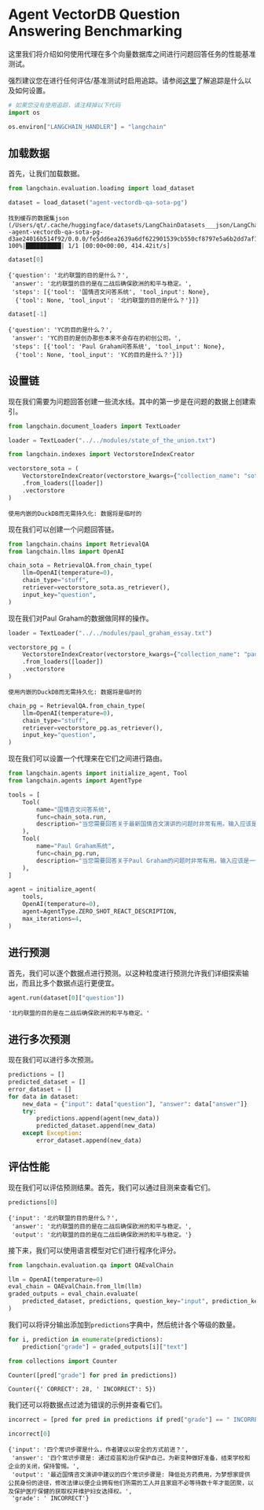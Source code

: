 # Agent VectorDB Question Answering Benchmarking

这里我们将介绍如何使用代理在多个向量数据库之间进行问题回答任务的性能基准测试。

强烈建议您在进行任何评估/基准测试时启用追踪。请参阅[这里](https://python.langchain.com/guides/tracing/)了解追踪是什么以及如何设置。


```python
# 如果您没有使用追踪，请注释掉以下代码
import os

os.environ["LANGCHAIN_HANDLER"] = "langchain"
```

## 加载数据
首先，让我们加载数据。


```python
from langchain.evaluation.loading import load_dataset

dataset = load_dataset("agent-vectordb-qa-sota-pg")
```

    找到缓存的数据集json (/Users/qt/.cache/huggingface/datasets/LangChainDatasets___json/LangChainDatasets--agent-vectordb-qa-sota-pg-d3ae24016b514f92/0.0.0/fe5dd6ea2639a6df622901539cb550cf8797e5a6b2dd7af1cf934bed8e233e6e)
    100%|██████████| 1/1 [00:00<00:00, 414.42it/s]
    


```python
dataset[0]
```




    {'question': '北约联盟的目的是什么？',
     'answer': '北约联盟的目的是在二战后确保欧洲的和平与稳定。',
     'steps': [{'tool': '国情咨文问答系统', 'tool_input': None},
      {'tool': None, 'tool_input': '北约联盟的目的是什么？'}]}




```python
dataset[-1]
```




    {'question': 'YC的目的是什么？',
     'answer': 'YC的目的是创办那些本来不会存在的初创公司。',
     'steps': [{'tool': 'Paul Graham问答系统', 'tool_input': None},
      {'tool': None, 'tool_input': 'YC的目的是什么？'}]}



## 设置链
现在我们需要为问题回答创建一些流水线。其中的第一步是在问题的数据上创建索引。


```python
from langchain.document_loaders import TextLoader

loader = TextLoader("../../modules/state_of_the_union.txt")
```


```python
from langchain.indexes import VectorstoreIndexCreator
```


```python
vectorstore_sota = (
    VectorstoreIndexCreator(vectorstore_kwargs={"collection_name": "sota"})
    .from_loaders([loader])
    .vectorstore
)
```

    使用内嵌的DuckDB而无需持久化: 数据将是临时的
    

现在我们可以创建一个问题回答链。


```python
from langchain.chains import RetrievalQA
from langchain.llms import OpenAI
```


```python
chain_sota = RetrievalQA.from_chain_type(
    llm=OpenAI(temperature=0),
    chain_type="stuff",
    retriever=vectorstore_sota.as_retriever(),
    input_key="question",
)
```

现在我们对Paul Graham的数据做同样的操作。


```python
loader = TextLoader("../../modules/paul_graham_essay.txt")
```


```python
vectorstore_pg = (
    VectorstoreIndexCreator(vectorstore_kwargs={"collection_name": "paul_graham"})
    .from_loaders([loader])
    .vectorstore
)
```

    使用内嵌的DuckDB而无需持久化: 数据将是临时的
    


```python
chain_pg = RetrievalQA.from_chain_type(
    llm=OpenAI(temperature=0),
    chain_type="stuff",
    retriever=vectorstore_pg.as_retriever(),
    input_key="question",
)
```

现在我们可以设置一个代理来在它们之间进行路由。


```python
from langchain.agents import initialize_agent, Tool
from langchain.agents import AgentType

tools = [
    Tool(
        name="国情咨文问答系统",
        func=chain_sota.run,
        description="当您需要回答关于最新国情咨文演讲的问题时非常有用。输入应该是一个完整的问题。",
    ),
    Tool(
        name="Paul Graham系统",
        func=chain_pg.run,
        description="当您需要回答关于Paul Graham的问题时非常有用。输入应该是一个完整的问题。",
    ),
]
```


```python
agent = initialize_agent(
    tools,
    OpenAI(temperature=0),
    agent=AgentType.ZERO_SHOT_REACT_DESCRIPTION,
    max_iterations=4,
)
```

## 进行预测

首先，我们可以逐个数据点进行预测。以这种粒度进行预测允许我们详细探索输出，而且比多个数据点运行更便宜。


```python
agent.run(dataset[0]["question"])
```




    '北约联盟的目的是在二战后确保欧洲的和平与稳定。'



## 进行多次预测
现在我们可以进行多次预测。


```python
predictions = []
predicted_dataset = []
error_dataset = []
for data in dataset:
    new_data = {"input": data["question"], "answer": data["answer"]}
    try:
        predictions.append(agent(new_data))
        predicted_dataset.append(new_data)
    except Exception:
        error_dataset.append(new_data)
```

## 评估性能
现在我们可以评估预测结果。首先，我们可以通过目测来查看它们。


```python
predictions[0]
```




    {'input': '北约联盟的目的是什么？',
     'answer': '北约联盟的目的是在二战后确保欧洲的和平与稳定。',
     'output': '北约联盟的目的是在二战后确保欧洲的和平与稳定。'}



接下来，我们可以使用语言模型对它们进行程序化评分。


```python
from langchain.evaluation.qa import QAEvalChain
```


```python
llm = OpenAI(temperature=0)
eval_chain = QAEvalChain.from_llm(llm)
graded_outputs = eval_chain.evaluate(
    predicted_dataset, predictions, question_key="input", prediction_key="output"
)
```

我们可以将评分输出添加到`predictions`字典中，然后统计各个等级的数量。


```python
for i, prediction in enumerate(predictions):
    prediction["grade"] = graded_outputs[i]["text"]
```


```python
from collections import Counter

Counter([pred["grade"] for pred in predictions])
```




    Counter({' CORRECT': 28, ' INCORRECT': 5})



我们还可以将数据点过滤为错误的示例并查看它们。


```python
incorrect = [pred for pred in predictions if pred["grade"] == " INCORRECT"]
```


```python
incorrect[0]
```




    {'input': '四个常识步骤是什么，作者建议以安全的方式前进？',
     'answer': '四个常识步骤是: 通过疫苗和治疗保护自己，为新变种做好准备，结束学校和企业的关闭，保持警惕。',
     'output': '最近国情咨文演讲中建议的四个常识步骤是: 降低处方药费用，为梦想家提供公民身份的途径，修改法律以便企业拥有他们所需的工人并且家庭不必等待数十年才能团聚，以及保护医疗保健的获取权并维护妇女选择权。',
     'grade': ' INCORRECT'}


